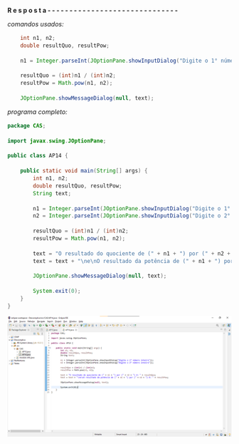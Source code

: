 **R e s p o s t a - - - - - - - - - - - - - - - - - - - - - - - - - - - - - -**

*comandos usados:*
```java
	int n1, n2;
	double resultQuo, resultPow;

    n1 = Integer.parseInt(JOptionPane.showInputDialog("Digite o 1° número inteiro"));

    resultQuo = (int)n1 / (int)n2;
	resultPow = Math.pow(n1, n2);

    JOptionPane.showMessageDialog(null, text);
```

*programa completo:*
```java
package CAS;

import javax.swing.JOptionPane;

public class AP14 {

	public static void main(String[] args) {
		int n1, n2;
		double resultQuo, resultPow;
		String text;

		n1 = Integer.parseInt(JOptionPane.showInputDialog("Digite o 1° número inteiro"));
		n2 = Integer.parseInt(JOptionPane.showInputDialog("Digite o 2° número inteiro"));

		resultQuo = (int)n1 / (int)n2;
		resultPow = Math.pow(n1, n2);

		text = "O resultado do quociente de (" + n1 + ") por (" + n2 + ") é: " + resultQuo;
		text = text + "\ne\nO resultado da potência de (" + n1 + ") por (" + n2 + ") é: " + resultPow;

		JOptionPane.showMessageDialog(null, text);

		System.exit(0);
	}
}
```

![IMAGE](../images/exemple.png)